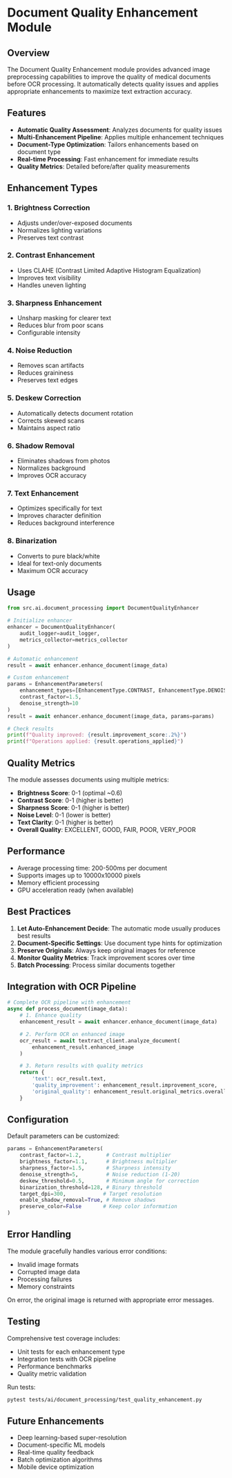 # Document Quality Enhancement Module

## Overview

The Document Quality Enhancement module provides advanced image preprocessing capabilities to improve the quality of medical documents before OCR processing. It automatically detects quality issues and applies appropriate enhancements to maximize text extraction accuracy.

## Features

- **Automatic Quality Assessment**: Analyzes documents for quality issues
- **Multi-Enhancement Pipeline**: Applies multiple enhancement techniques
- **Document-Type Optimization**: Tailors enhancements based on document type
- **Real-time Processing**: Fast enhancement for immediate results
- **Quality Metrics**: Detailed before/after quality measurements

## Enhancement Types

### 1. Brightness Correction
- Adjusts under/over-exposed documents
- Normalizes lighting variations
- Preserves text contrast

### 2. Contrast Enhancement
- Uses CLAHE (Contrast Limited Adaptive Histogram Equalization)
- Improves text visibility
- Handles uneven lighting

### 3. Sharpness Enhancement
- Unsharp masking for clearer text
- Reduces blur from poor scans
- Configurable intensity

### 4. Noise Reduction
- Removes scan artifacts
- Reduces graininess
- Preserves text edges

### 5. Deskew Correction
- Automatically detects document rotation
- Corrects skewed scans
- Maintains aspect ratio

### 6. Shadow Removal
- Eliminates shadows from photos
- Normalizes background
- Improves OCR accuracy

### 7. Text Enhancement
- Optimizes specifically for text
- Improves character definition
- Reduces background interference

### 8. Binarization
- Converts to pure black/white
- Ideal for text-only documents
- Maximum OCR accuracy

## Usage

```python
from src.ai.document_processing import DocumentQualityEnhancer

# Initialize enhancer
enhancer = DocumentQualityEnhancer(
    audit_logger=audit_logger,
    metrics_collector=metrics_collector
)

# Automatic enhancement
result = await enhancer.enhance_document(image_data)

# Custom enhancement
params = EnhancementParameters(
    enhancement_types=[EnhancementType.CONTRAST, EnhancementType.DENOISE],
    contrast_factor=1.5,
    denoise_strength=10
)
result = await enhancer.enhance_document(image_data, params=params)

# Check results
print(f"Quality improved: {result.improvement_score:.2%}")
print(f"Operations applied: {result.operations_applied}")
```

## Quality Metrics

The module assesses documents using multiple metrics:

- **Brightness Score**: 0-1 (optimal ~0.6)
- **Contrast Score**: 0-1 (higher is better)
- **Sharpness Score**: 0-1 (higher is better)
- **Noise Level**: 0-1 (lower is better)
- **Text Clarity**: 0-1 (higher is better)
- **Overall Quality**: EXCELLENT, GOOD, FAIR, POOR, VERY_POOR

## Performance

- Average processing time: 200-500ms per document
- Supports images up to 10000x10000 pixels
- Memory efficient processing
- GPU acceleration ready (when available)

## Best Practices

1. **Let Auto-Enhancement Decide**: The automatic mode usually produces best results
2. **Document-Specific Settings**: Use document type hints for optimization
3. **Preserve Originals**: Always keep original images for reference
4. **Monitor Quality Metrics**: Track improvement scores over time
5. **Batch Processing**: Process similar documents together

## Integration with OCR Pipeline

```python
# Complete OCR pipeline with enhancement
async def process_document(image_data):
    # 1. Enhance quality
    enhancement_result = await enhancer.enhance_document(image_data)

    # 2. Perform OCR on enhanced image
    ocr_result = await textract_client.analyze_document(
        enhancement_result.enhanced_image
    )

    # 3. Return results with quality metrics
    return {
        'text': ocr_result.text,
        'quality_improvement': enhancement_result.improvement_score,
        'original_quality': enhancement_result.original_metrics.overall_quality
    }
```

## Configuration

Default parameters can be customized:

```python
params = EnhancementParameters(
    contrast_factor=1.2,        # Contrast multiplier
    brightness_factor=1.1,      # Brightness multiplier
    sharpness_factor=1.5,       # Sharpness intensity
    denoise_strength=5,         # Noise reduction (1-20)
    deskew_threshold=0.5,       # Minimum angle for correction
    binarization_threshold=128, # Binary threshold
    target_dpi=300,            # Target resolution
    enable_shadow_removal=True, # Remove shadows
    preserve_color=False       # Keep color information
)
```

## Error Handling

The module gracefully handles various error conditions:
- Invalid image formats
- Corrupted image data
- Processing failures
- Memory constraints

On error, the original image is returned with appropriate error messages.

## Testing

Comprehensive test coverage includes:
- Unit tests for each enhancement type
- Integration tests with OCR pipeline
- Performance benchmarks
- Quality metric validation

Run tests:
```bash
pytest tests/ai/document_processing/test_quality_enhancement.py
```

## Future Enhancements

- Deep learning-based super-resolution
- Document-specific ML models
- Real-time quality feedback
- Batch optimization algorithms
- Mobile device optimization
